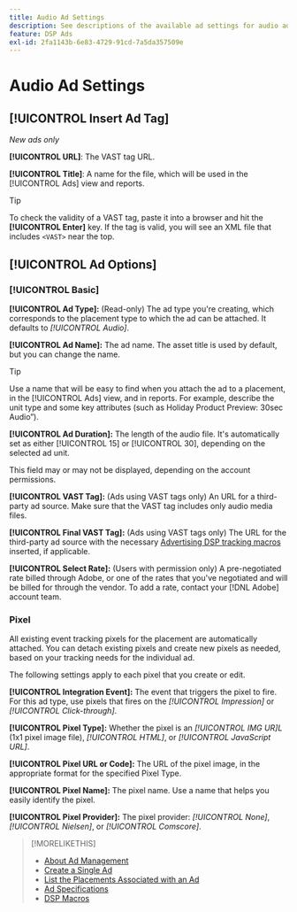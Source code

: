 ```yaml
---
title: Audio Ad Settings
description: See descriptions of the available ad settings for audio ads.
feature: DSP Ads
exl-id: 2fa1143b-6e83-4729-91cd-7a5da357509e
---
```

# Audio Ad Settings

## [!UICONTROL Insert Ad Tag]

*New ads only*

**[!UICONTROL URL]**: The VAST tag URL.

**[!UICONTROL Title]**: A name for the file, which will be used in the [!UICONTROL Ads] view and reports.

>[!TIP]
>
> To check the validity of a VAST tag, paste it into a browser and hit the **[!UICONTROL Enter]** key. If the tag is valid, you will see an XML file that includes `<VAST>` near the top.

## [!UICONTROL Ad Options]

### [!UICONTROL Basic]

**[!UICONTROL Ad Type]:** (Read-only) The ad type you're creating, which corresponds to the placement type to which the ad can be attached. It defaults to *[!UICONTROL Audio]*.

**[!UICONTROL Ad Name]:** The ad name. The asset title is used by default, but you can change the name.

>[!TIP]
>
> Use a name that will be easy to find when you attach the ad to a placement, in the [!UICONTROL Ads] view, and in reports. For example, describe the unit type and some key attributes (such as Holiday Product Preview: 30sec Audio”).

**[!UICONTROL Ad Duration]:** The length of the audio file. It's automatically set as either [!UICONTROL 15] or [!UICONTROL 30], depending on the selected ad unit.

This field may or may not be displayed, depending on the account permissions.

**[!UICONTROL VAST Tag]:** (Ads using VAST tags only) An URL for a third-party ad source. Make sure that the VAST tag includes only audio media files.

**[!UICONTROL Final VAST Tag]:** (Ads using VAST tags only) The URL for the third-party ad source with the necessary [Advertising DSP tracking macros](/help/dsp/campaign-management/macros.md) inserted, if applicable.

**[!UICONTROL Select Rate]:** (Users with permission only) A pre-negotiated rate billed through Adobe, or one of the rates that you've negotiated and will be billed for through the vendor. To add a rate, contact your [!DNL Adobe] account team.

### Pixel

All existing event tracking pixels for the placement are automatically attached. You can detach existing pixels and create new pixels as needed, based on your tracking needs for the individual ad.

The following settings apply to each pixel that you create or edit.

**[!UICONTROL Integration Event]:** The event that triggers the pixel to fire. For this ad type, use pixels that fires on the *[!UICONTROL Impression]* or *[!UICONTROL Click-through]*.

**[!UICONTROL Pixel Type]:** Whether the pixel is an *[!UICONTROL IMG UR]L* (1x1 pixel image file), *[!UICONTROL HTML]*, or *[!UICONTROL JavaScript URL]*.

**[!UICONTROL Pixel URL or Code]:** The URL of the pixel image, in the appropriate format for the specified Pixel Type.

**[!UICONTROL Pixel Name]:** The pixel name. Use a name that helps you easily identify the pixel.

**[!UICONTROL Pixel Provider]:** The pixel provider: *[!UICONTROL None]*, *[!UICONTROL Nielsen]*, or *[!UICONTROL Comscore]*.

>[!MORELIKETHIS]
>
>* [About Ad Management](ad-about.md)
>* [Create a Single Ad](ad-create.md)
>* [List the Placements Associated with an Ad](/help/dsp/campaign-management/ads/ad-list-placements.md)
>* [Ad Specifications](ad-specs.md)
>* [DSP Macros](/help/dsp/campaign-management/macros.md)
